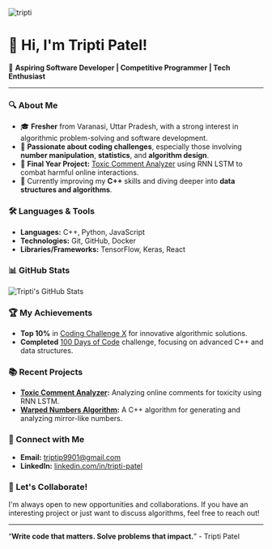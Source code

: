 
![tripti](https://github.com/user-attachments/assets/ccd2d87c-fa0b-46fe-8ef9-4c7315f853fa)

# 👋 Hi, I'm Tripti Patel!

🚀 **Aspiring Software Developer | Competitive Programmer | Tech Enthusiast**

---

### 🔍 About Me
- 🎓 **Fresher** from Varanasi, Uttar Pradesh, with a strong interest in algorithmic problem-solving and software development.
- 🧠 **Passionate about coding challenges**, especially those involving **number manipulation**, **statistics**, and **algorithm design**.
- 🔬 **Final Year Project:** [Toxic Comment Analyzer](https://github.com/your-repo-link) using RNN LSTM to combat harmful online interactions.
- 🌱 Currently improving my **C++** skills and diving deeper into **data structures and algorithms**.
  
### 🛠️ Languages & Tools
- **Languages:** C++, Python, JavaScript
- **Technologies:** Git, GitHub, Docker
- **Libraries/Frameworks:** TensorFlow, Keras, React

### 📊 GitHub Stats
![Tripti's GitHub Stats](https://github-readme-stats.vercel.app/api?username=T-ripti&show_icons=true&theme=radical)

### 🏆 My Achievements
- **Top 10%** in [Coding Challenge X](https://www.example.com) for innovative algorithmic solutions.
- **Completed** [100 Days of Code](https://www.example.com) challenge, focusing on advanced C++ and data structures.
  
### 📚 Recent Projects
- **[Toxic Comment Analyzer](https://github.com/your-repo-link):** Analyzing online comments for toxicity using RNN LSTM.
- **[Warped Numbers Algorithm](https://github.com/your-repo-link):** A C++ algorithm for generating and analyzing mirror-like numbers.
  
### 💬 Connect with Me
- **Email:** [triptip9901@gmail.com](mailto:triptip9901@gmail.com)
- **LinkedIn:** [linkedin.com/in/tripti-patel](https://www.linkedin.com/in/your-linkedin)
  
### 🤝 Let's Collaborate!
I'm always open to new opportunities and collaborations. If you have an interesting project or just want to discuss algorithms, feel free to reach out!

---

“**Write code that matters. Solve problems that impact.**” - Tripti Patel

<!--
**T-ripti/T-ripti** is a ✨ _special_ ✨ repository because its `README.md` (this file) appears on your GitHub profile.

Here are some ideas to get you started:

- 🔭 I’m currently working on ...
- 🌱 I’m currently learning ...
- 👯 I’m looking to collaborate on ...
- 🤔 I’m looking for help with ...
- 💬 Ask me about ...
- 📫 How to reach me: ...
- 😄 Pronouns: ...
- ⚡ Fun fact: ...
-->
